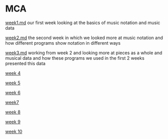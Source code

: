# MCA


[week1.md](wekk1.md) our first week looking at the basics of music notation and music data

[week2.md](week2.md) the second week in which we looked more at music notation and how different programs show notation in different ways

[week3.md](week3.md) working from week 2 and looking more at pieces as a whole and musical data and how these programs we used in the first 2 weeks presented this data

[week 4](week4.md) 

[week 5](week5.md)

[week 6](week6.md)

[week7](week7.d) 

[week 8](week8.md) 

[week 9](week9.md)

[week 10](week10.md)  
